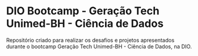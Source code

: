 # DIO Bootcamp - Geração Tech Unimed-BH - Ciência de Dados
Repositório criado para realizar os desafios e projetos apresentados durante o bootcamp Geração Tech Unimed-BH - Ciência de Dados, na DIO.
